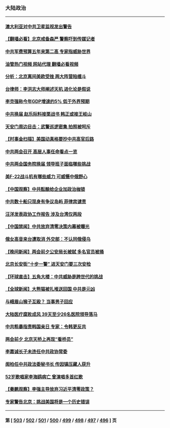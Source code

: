 ### 大陆政治
---
#### [澳大利亚对中共卫星监视发出警告](../../pages/ncid277/n13943338.md?03052045) 
#### [【翻墙必看】北京戒备森严 警察吓到传媒记者](../../pages/ncid277/n13943391.md?03052045) 
#### [中共军费预算五年来第二高 专家指威胁世界](../../pages/ncid277/n13943365.md?03052045) 
#### [油管热门视频 网站代理 翻墙必看视频](http://138.2.39.72:81/youtube.html?epic-marker?03052045)
#### [分析：北京离间美欧受挫 两大阵营陷缠斗](../../pages/ncid277/n13943304.md?03052045) 
#### [台律师：李洪志大师阐述天机 进化论是假说](../../pages/ncid277/n13943060.md?03052045) 
#### [李克强称今年GDP增速约5% 低于外界预期](../../pages/ncid277/n13943328.md?03052045) 
#### [中共换届 赵乐际料接栗战书 韩正或接王岐山](../../pages/ncid277/n13943265.md?03052045) 
#### [天安门周边目击：武警巡逻密集 拍照被呵斥](../../pages/ncid277/n13943290.md?03052045) 
#### [【时事金扫描】美国动真格要抄中共高官后路](../../pages/ncid277/n13943063.md?03052045) 
#### [中共两会召开 高层人事任命看点一览](../../pages/ncid277/n13943163.md?03052045) 
#### [中共两会国务院换届 领导班子面临哪些挑战](../../pages/ncid277/n13943142.md?03052045) 
#### [美F-22战斗机有哪些威力 可威慑中俄野心](../../pages/ncid277/n13943123.md?03052045) 
#### [【中国观察】中共酝酿给企业加政治枷锁](../../pages/ncid277/n13943014.md?03052045) 
#### [中共数十船只现身有争议岛屿 菲律宾谴责](../../pages/ncid277/n13943042.md?03052045) 
#### [汪洋发表政协工作报告 涉及台湾仅两段](../../pages/ncid277/n13942981.md?03052045) 
#### [【中国禁闻】中共放弃清零决策内幕被曝光](../../pages/ncid277/n13942597.md?03052045) 
#### [俄女高音来台遭取消 外交部：不认同俄侵乌](../../pages/ncid277/n13942832.md?03052045) 
#### [【晚间新闻】两会前夕公安局长被弑 多名官员被捅](../../pages/ncid277/n13942954.md?03052045) 
#### [北京长安街“十步一警” 进天安门要三次安检](../../pages/ncid277/n13942836.md?03052045) 
#### [【环球直击】五角大楼：中共威胁是跨世代的挑战](../../pages/ncid277/n13942593.md?03052045) 
#### [【全球新闻】大熊猫被扎堆送回国 中共是元凶](../../pages/ncid277/n13942955.md?03052045) 
#### [与峨眉山猴子互殴？ 当事男子回应](../../pages/ncid277/n13942952.md?03052045) 
#### [大陆医疗腐败成风 39天至少26名医院领导落马](../../pages/ncid277/n13942886.md?03052045) 
#### [中共粗暴指责韩国亲日 专家：令韩更反共](../../pages/ncid277/n13942885.md?03052045) 
#### [两会前夕 北京天桥上再现“看桥员”](../../pages/ncid277/n13942719.md?03052045) 
#### [李嘉诚长子未连任中共政协常委](../../pages/ncid277/n13942685.md?03052045) 
#### [訚柏任中共政法委秘书长 传因镇压藏人获升](../../pages/ncid277/n13942732.md?03052045) 
#### [52岁歌唱家李海鸥病亡 曾演唱多首红歌](../../pages/ncid277/n13942634.md?03052045) 
#### [【秦鹏观察】李强主导放弃习近平清零政策？](../../pages/ncid277/n13942614.md?03052045) 
#### [专家警告北京：挑战美国将是一个历史错误](../../pages/ncid277/n13942591.md?03052045) 

---
#### 第 [ [503](./503.md?03052045) / [502](./502.md?03052045) / [501](./501.md?03052045) / [500](./500.md?03052045) / [499](./499.md?03052045) / [498](./498.md?03052045) / [497](./497.md?03052045) / [496](./496.md?03052045) ] 页
